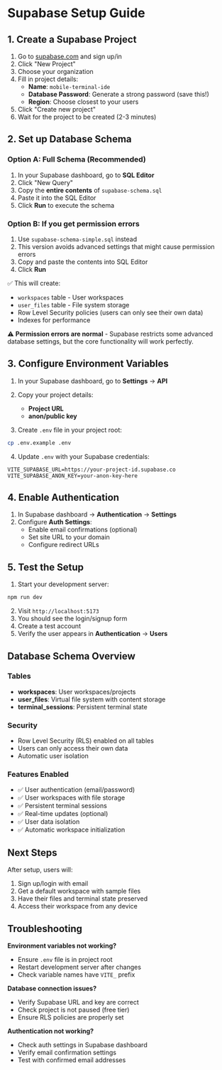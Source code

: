 # Supabase Setup Guide

## 1. Create a Supabase Project

1. Go to [supabase.com](https://supabase.com) and sign up/in
2. Click "New Project"
3. Choose your organization
4. Fill in project details:
   - **Name**: `mobile-terminal-ide`
   - **Database Password**: Generate a strong password (save this!)
   - **Region**: Choose closest to your users
5. Click "Create new project"
6. Wait for the project to be created (2-3 minutes)

## 2. Set up Database Schema

### Option A: Full Schema (Recommended)
1. In your Supabase dashboard, go to **SQL Editor**
2. Click "New Query"
3. Copy the **entire contents** of `supabase-schema.sql` 
4. Paste it into the SQL Editor
5. Click **Run** to execute the schema

### Option B: If you get permission errors
1. Use `supabase-schema-simple.sql` instead
2. This version avoids advanced settings that might cause permission errors
3. Copy and paste the contents into SQL Editor
4. Click **Run**

✅ This will create:
- `workspaces` table - User workspaces
- `user_files` table - File system storage 
- Row Level Security policies (users can only see their own data)
- Indexes for performance

⚠️ **Permission errors are normal** - Supabase restricts some advanced database settings, but the core functionality will work perfectly.

## 3. Configure Environment Variables

1. In your Supabase dashboard, go to **Settings** → **API**
2. Copy your project details:
   - **Project URL** 
   - **anon/public key**

3. Create `.env` file in your project root:

```bash
cp .env.example .env
```

4. Update `.env` with your Supabase credentials:

```env
VITE_SUPABASE_URL=https://your-project-id.supabase.co
VITE_SUPABASE_ANON_KEY=your-anon-key-here
```

## 4. Enable Authentication

1. In Supabase dashboard → **Authentication** → **Settings**
2. Configure **Auth Settings**:
   - Enable email confirmations (optional)
   - Set site URL to your domain
   - Configure redirect URLs

## 5. Test the Setup

1. Start your development server:
```bash
npm run dev
```

2. Visit `http://localhost:5173`
3. You should see the login/signup form
4. Create a test account
5. Verify the user appears in **Authentication** → **Users**

## Database Schema Overview

### Tables

- **workspaces**: User workspaces/projects
- **user_files**: Virtual file system with content storage
- **terminal_sessions**: Persistent terminal state

### Security

- Row Level Security (RLS) enabled on all tables
- Users can only access their own data
- Automatic user isolation

### Features Enabled

- ✅ User authentication (email/password)
- ✅ User workspaces with file storage
- ✅ Persistent terminal sessions
- ✅ Real-time updates (optional)
- ✅ User data isolation
- ✅ Automatic workspace initialization

## Next Steps

After setup, users will:
1. Sign up/login with email
2. Get a default workspace with sample files
3. Have their files and terminal state preserved
4. Access their workspace from any device

## Troubleshooting

**Environment variables not working?**
- Ensure `.env` file is in project root
- Restart development server after changes
- Check variable names have `VITE_` prefix

**Database connection issues?**
- Verify Supabase URL and key are correct
- Check project is not paused (free tier)
- Ensure RLS policies are properly set

**Authentication not working?**
- Check auth settings in Supabase dashboard
- Verify email confirmation settings
- Test with confirmed email addresses